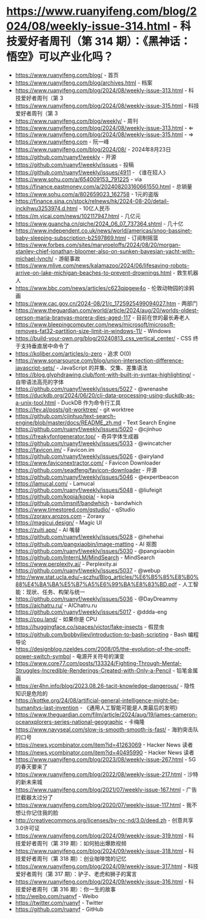 # https://www.ruanyifeng.com/blog/2024/08/weekly-issue-314.html - 科技爱好者周刊（第 314 期）：《黑神话：悟空》可以产业化吗？

- https://www.ruanyifeng.com/blog/ - 首页
- https://www.ruanyifeng.com/blog/archives.html - 档案
- https://www.ruanyifeng.com/blog/2024/08/weekly-issue-313.html - 科技爱好者周刊（第 3
- https://www.ruanyifeng.com/blog/2024/08/weekly-issue-315.html - 科技爱好者周刊（第 3
- https://www.ruanyifeng.com/blog/weekly/ - 周刊
- https://www.ruanyifeng.com/blog/2024/08/weekly-issue-313.html - ⇐
- https://www.ruanyifeng.com/blog/2024/08/weekly-issue-315.html - ⇒
- https://www.ruanyifeng.com - 阮一峰
- https://www.ruanyifeng.com/blog/2024/08/ - 2024年8月23日
- https://github.com/ruanyf/weekly - 开源
- https://github.com/ruanyf/weekly/issues - 投稿
- https://github.com/ruanyf/weekly/issues/4911 - 《谁在招人》
- https://www.sohu.com/a/654009153_791225 - via
- https://finance.eastmoney.com/a/202408203160661550.html - 总销量
- https://www.sohu.com/a/802659023_162758 - 1元的盗版
- https://finance.sina.cn/stock/relnews/hk/2024-08-20/detail-inckihwu3253974.d.html - 10亿人民币
- https://m.yicai.com/news/102117947.html - 几亿元
- https://www.guancha.cn/qiche/2024_06_07_737364.shtml - 几十亿
- https://www.independent.co.uk/news/world/americas/snoo-bassinet-baby-sleeping-subscription-b2597869.html - 订阅制摇篮
- https://www.forbes.com/sites/maryroeloffs/2024/08/20/morgan-stanley-chief-jonathan-bloomer-also-on-sunken-bayesian-yacht-with-michael-lynch/ - 游艇事故
- https://www.mlive.com/news/kalamazoo/2024/06/lifesaving-robots-arrive-on-lake-michigan-beaches-to-prevent-drownings.html - 救生机器人
- https://www.bbc.com/news/articles/c623qjpgew4o - 伦敦动物园的涂鸦画
- https://www.cac.gov.cn/2024-08/21/c_1725925499094027.htm - 两部门
- https://www.theguardian.com/world/article/2024/aug/20/worlds-oldest-person-maria-branyas-morera-dies-aged-117 - 目前在世的最长寿老人
- https://www.bleepingcomputer.com/news/microsoft/microsoft-removes-fat32-partition-size-limit-in-windows-11/ - Windows
- https://build-your-own.org/blog/20240813_css_vertical_center/ - CSS 终于支持垂直居中命令了
- https://koliber.com/articles/o-zero - 追求 O(0)
- https://www.sonarsource.com/blog/union-intersection-difference-javascript-sets/ - JavaScript 的并集、交集、差集语法
- https://blog.glyphdrawing.club/font-with-built-in-syntax-highlighting/ - 自带语法高亮的字体
- https://github.com/ruanyf/weekly/issues/5027 - @wrenashe
- https://duckdb.org/2024/06/20/cli-data-processing-using-duckdb-as-a-unix-tool.html - DuckDB 作为命令行工具
- https://fev.al/posts/git-worktree/ - git worktree
- https://github.com/cjinhuo/text-search-engine/blob/master/docs/README_zh.md - Text Search Engine
- https://github.com/ruanyf/weekly/issues/5020 - @cjinhuo
- https://freakyfontgenerator.top/ - 奇异字体生成器
- https://github.com/ruanyf/weekly/issues/5033 - @wincatcher
- https://favicon.im/ - Favicon.im
- https://github.com/ruanyf/weekly/issues/5026 - @airyland
- https://www.faviconextractor.com/ - Favicon Downloader
- https://github.com/seadfeng/favicon-downloader - 开源
- https://github.com/ruanyf/weekly/issues/5046 - @expertbeacon
- https://lamucal.com/ - Lamucal
- https://github.com/ruanyf/weekly/issues/5048 - @liufeigit
- https://github.com/kopia/kopia/ - kopia
- https://github.com/imsnif/bandwhich - bandwhich
- https://www.timestored.com/qstudio/ - qStudio
- https://zoraxy.arozos.com - Zoraxy
- https://magicui.design/ - Magic UI
- https://zuiti.app/ - AI 嘴替
- https://github.com/ruanyf/weekly/issues/5028 - @hehehai
- https://github.com/pangxiaobin/image-matting - AI 抠图
- https://github.com/ruanyf/weekly/issues/5030 - @pangxiaobin
- https://github.com/InternLM/MindSearch - MindSearch
- https://www.perplexity.ai/ - Perplexity.ai
- https://github.com/ruanyf/weekly/issues/5037 - @webup
- http://www.stat.ucla.edu/~sczhu/Blog_articles/%E6%B5%85%E8%B0%88%E4%BA%BA%E5%B7%A5%E6%99%BA%E8%83%BD.pdf - 人工智能：现状、任务、构架与统一
- https://github.com/ruanyf/weekly/issues/5036 - @DayDreammy
- https://aichatru.ru/ - AIChatru.ru
- https://github.com/ruanyf/weekly/issues/5017 - @ddda-eng
- https://cpu.land/ - 如果你是 CPU
- https://huggingface.co/spaces/victor/fake-insects - 假昆虫
- https://github.com/bobbyiliev/introduction-to-bash-scripting - Bash 编程导论
- https://designblog.nzeldes.com/2008/05/the-evolution-of-the-onoff-power-switch-symbol - 电源开关符号的演变
- https://www.core77.com/posts/133324/Fighting-Through-Mental-Struggles-Incredible-Renderings-Created-with-Only-a-Pencil - 铅笔金属画
- https://er4hn.info/blog/2023.08.26-tacit-knowledge-dangerous/ - 隐性知识是危险的
- https://kottke.org/24/08/artificial-general-intelligence-might-be-humanitys-last-invention - 《通用人工智能可能是人类最后的发明》
- https://www.theguardian.com/film/article/2024/aug/19/james-cameron-oceanxplorers-series-national-geographic - 卡梅隆
- https://www.navyseal.com/slow-is-smooth-smooth-is-fast/ - 海豹突击队的口号
- https://news.ycombinator.com/item?id=41263069 - Hacker News 读者
- https://news.ycombinator.com/item?id=40495990 - Hacker News 读者
- https://www.ruanyifeng.com/blog/2023/08/weekly-issue-267.html - 5G 的春天要来了
- https://www.ruanyifeng.com/blog/2022/08/weekly-issue-217.html - 沙特的新未来城
- https://www.ruanyifeng.com/blog/2021/07/weekly-issue-167.html - 广告拦截器太过分了
- https://www.ruanyifeng.com/blog/2020/07/weekly-issue-117.html - 我不想让你记住我的脸
- http://creativecommons.org/licenses/by-nc-nd/3.0/deed.zh - 创意共享3.0许可证
- https://www.ruanyifeng.com/blog/2024/09/weekly-issue-319.html - 科技爱好者周刊（第 319 期）：如何拍出爆款视频
- https://www.ruanyifeng.com/blog/2024/09/weekly-issue-318.html - 科技爱好者周刊（第 318 期）：创业咖啡馆的记忆
- https://www.ruanyifeng.com/blog/2024/09/weekly-issue-317.html - 科技爱好者周刊（第 317 期）：驴子、老虎和狮子的寓言
- https://www.ruanyifeng.com/blog/2024/09/weekly-issue-316.html - 科技爱好者周刊（第 316 期）：你一生的故事
- http://weibo.com/ruanyf - Weibo
- https://twitter.com/ruanyf - Twitter
- https://github.com/ruanyf - GitHub